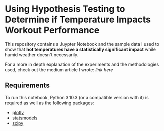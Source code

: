 # Using Hypothesis Testing to Determine if Temperature Impacts Workout Performance

This repository contains a Juypter Notebook and the sample data I used to show that **hot temperatures have a statistically significant impact** while humid weather doesn't necessarily.

For a more in depth explanation of the experiments and the methodologies used, check out the medium article I wrote: *link here*

## Requirements

To run this notebook, Python 3.10.3 (or a compatible version with it) is required as well as the following packages:

- [plotly](https://pypi.org/project/plotly/)
- [statsmodels](https://pypi.org/project/statsmodels/)
- [scipy](https://pypi.org/project/scipy/)
